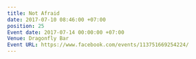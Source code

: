 ```yaml
---
title: Not Afraid
date: 2017-07-10 08:46:00 +07:00
position: 25
Event date: 2017-07-14 00:00:00 +07:00
Venue: Dragonfly Bar
Event URL: https://www.facebook.com/events/113751669254224/
---
```


